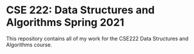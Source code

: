 # CSE 222: Data Structures and Algorithms Spring 2021
This repository contains all of my work for the CSE222 Data Structures and Algorithms course.
